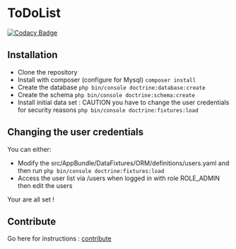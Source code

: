 ToDoList
========
[![Codacy Badge](https://api.codacy.com/project/badge/Grade/9c9445cf96a24777ab6e2d66800805be)](https://www.codacy.com/app/Julien-Butty/toDoList?utm_source=github.com&amp;utm_medium=referral&amp;utm_content=Julien-Butty/toDoList&amp;utm_campaign=Badge_Grade)

## Installation

- Clone the repository
- Install with composer (configure for Mysql)
`composer install`
- Create the database
`php bin/console doctrine:database:create`
- Create the schema
`php bin/console doctrine:schema:create`
- Install initial data set : CAUTION you have to change the user credentials for security reasons
`php bin/console doctrine:fixtures:load`

## Changing the user credentials
You can either:
- Modify the src/AppBundle/DataFixtures/ORM/definitions/users.yaml and then run
`php bin/console doctrine:fixtures:load`
- Access the user list via /users when logged in with role ROLE_ADMIN then edit the users

Your are all set !

## Contribute
Go here for instructions : [contribute](https://github.com/Julien-Butty/toDoList/blob/master/contributing.md)
